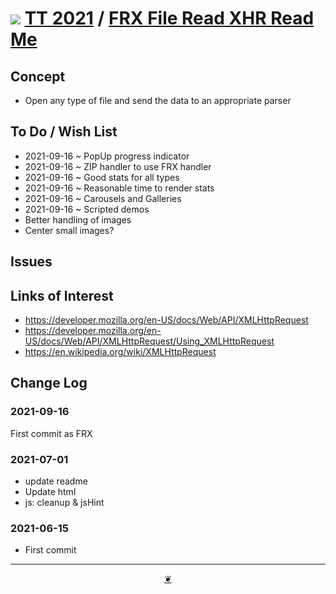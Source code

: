 # [![](https://pushme-pullyou.github.io/tootoo-2021/lib/assets/icons/mark-github.svg )](https://github.com/pushme-pullyou/tootoo-2021/ "Source code on GitHub" ) [TT 2021]( https://pushme-pullyou.github.io/tootoo-2021/ "Home page" ) / [FRX File Read XHR Read Me]( https://pushme-pullyou.github.io/tootoo-2021/#lib09/frx-file-read-xhr/README.md )


<!--  @@@
<div class=iframe-resize ><iframe src=https://pushme-pullyou.github.io/tootoo-2021/lib09/frx-file-read-xhr/ height=100% width=100% ></iframe></div>
_FOX File Read XHR in a resizable window. One finger to rotate. Two to zoom._

### Full Screen: [FOX File Read XHR]( https://pushme-pullyou.github.io/tootoo-2021/lib09/frx-file-read-xhr/ )
@@@  -->


## Concept

* Open any type of file and send the data to an appropriate parser

## To Do / Wish List

* 2021-09-16 ~ PopUp progress indicator
* 2021-09-16 ~ ZIP handler to use FRX handler
* 2021-09-16 ~ Good stats for all types
* 2021-09-16 ~ Reasonable time to render stats
* 2021-09-16 ~ Carousels and Galleries
* 2021-09-16 ~ Scripted demos
* Better handling of images
* Center small images?

## Issues


## Links of Interest

* https://developer.mozilla.org/en-US/docs/Web/API/XMLHttpRequest
* https://developer.mozilla.org/en-US/docs/Web/API/XMLHttpRequest/Using_XMLHttpRequest
* https://en.wikipedia.org/wiki/XMLHttpRequest


## Change Log

### 2021-09-16

First commit as FRX

### 2021-07-01

* update readme
* Update html
* js: cleanup & jsHint

### 2021-06-15

* First commit


***

<center title="Hello! Click me to go up to the top" ><a class=aDingbat href=javascript:window.scrollTo(0,0);> ❦ </a></center>
